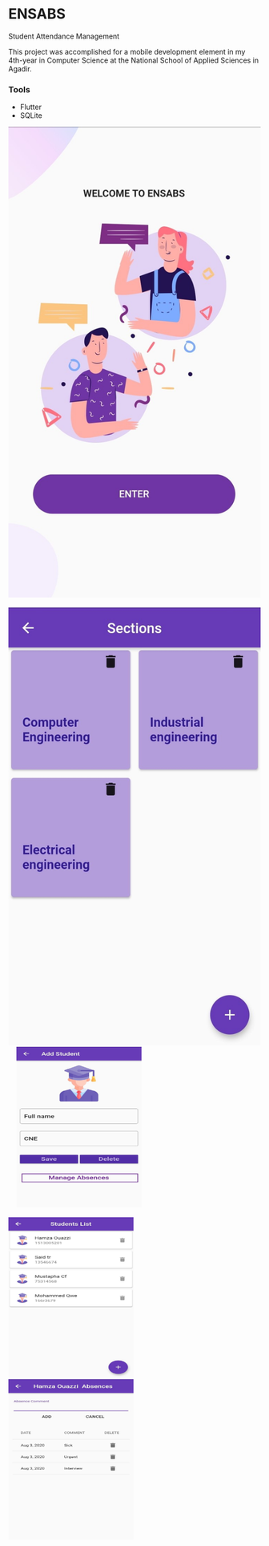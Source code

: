 # ENSABS

Student Attendance Management

This project was accomplished for a mobile development element in my  4th-year in Computer Science at the National School of Applied Sciences in Agadir.

### Tools
- Flutter 
- SQLite




<img src="/assets/screenshots/1.jpg">&nbsp;&nbsp;&nbsp;
<img src="/assets/screenshots/2.jpg" >&nbsp;&nbsp;&nbsp;
<img src="/assets/screenshots/3.jpg" width="250" height="320"><br><br>
<img src="/assets/screenshots/4.jpg" width="250" height="320">&nbsp;&nbsp;&nbsp;
<img src="/assets/screenshots/5.jpg" width="250" height="320">



